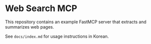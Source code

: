 # Web Search MCP

This repository contains an example FastMCP server that extracts and summarizes web pages.

See `docs/index.md` for usage instructions in Korean.
